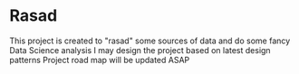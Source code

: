 # Rasad
This project is created to "rasad" some sources of data and do some fancy Data Science analysis 
I may design the project based on latest design patterns 
Project road map will be updated ASAP
